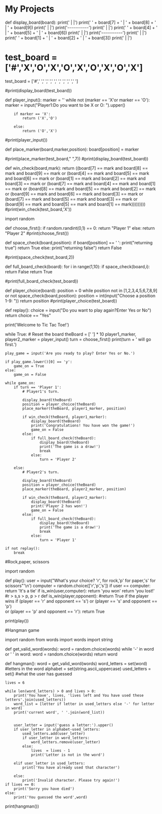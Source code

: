 # My Projects

def display_board(board):
    print('   |   |')
    print(' ' + board[7] + ' | ' + board[8] + ' | ' + board[9])
    print('   |   |')
    print('-----------')
    print('   |   |')
    print(' ' + board[4] + ' | ' + board[5] + ' | ' + board[6])
    print('   |   |')
    print('-----------')
    print('   |   |')
    print(' ' + board[1] + ' | ' + board[2] + ' | ' + board[3])
    print('   |   |')
# test_board = ['#','X','O','X','O','X','O','X','O','X']
test_board = ['#',' ',' ',' ',' ',' ',' ',' ',' ',' ']

#print(display_board(test_board))

def player_input():
    marker = ''
    while not (marker == 'X'or marker == 'O'):
        marker = input("Player1:Do you want to be X or O: ").upper()

        if marker == 'X':
            return ('X','O')

        else:
            return ('O','X')

#print(player_input())


def place_marker(board,marker,position):
   board[position] = marker


#print(place_marker(test_board," ",7))
#print(display_board(test_board))


def win_check(board,mark):
    return ((board[7] == mark and board[8] == mark and board[9] == mark or
             (board[4] == mark and board[5] == mark and board[6] == mark or
              (board[1] == mark and board[2] == mark and board[3] == mark or
               (board[7] == mark and board[4] == mark and board[1] == mark or
                (board[8] == mark and board[5] == mark and board[2] == mark or
                 (board[9] == mark and board[6] == mark and board[3] == mark or
                  (board[7] == mark and board[5] == mark and board[3] == mark or
                   (board[9] == mark and board[5] == mark and board[1] == mark)))))))))
#print(win_check(test_board,'X'))




import random

def choose_first():
    if random.randint(0,1) == 0:
        return "Player 1"
    else:
        return "Player 2"
#print(choose_first())


def space_check(board,position):
    if board[position] == ' ':
        print("returning true")
        return True
    else:
        print("returning false")
        return False

#print(space_check(test_board,2))


def full_board_check(board):
    for i in range(1,10):
        if space_check(board,i):
            return False
    return True

#print(full_board_check(test_board))


def player_choice(board):
   position = 0
   while position not in [1,2,3,4,5,6,7,8,9] or not space_check(board,position):
       position = int(input("Choose a position 1-9: "))
   return position
#print(player_choice(test_board))

def replay():
   choice = input("Do you want to play again?Enter Yes or No")
   return choice == "Yes"


print('Welcome to Tic Tac Toe!')

while True:
    # Reset the board
    theBoard = [' '] * 10
    player1_marker, player2_marker = player_input()
    turn = choose_first()
    print(turn + ' will go first.')

    play_game = input('Are you ready to play? Enter Yes or No.')

    if play_game.lower()[0] == 'y':
        game_on = True
    else:
        game_on = False

    while game_on:
        if turn == 'Player 1':
            # Player1's turn.

            display_board(theBoard)
            position = player_choice(theBoard)
            place_marker(theBoard, player1_marker, position)

            if win_check(theBoard, player1_marker):
                display_board(theBoard)
                print('Congratulations! You have won the game!')
                game_on = False
            else:
                if full_board_check(theBoard):
                    display_board(theBoard)
                    print('The game is a draw!')
                    break
                else:
                    turn = 'Player 2'

        else:
            # Player2's turn.

            display_board(theBoard)
            position = player_choice(theBoard)
            place_marker(theBoard, player2_marker, position)

            if win_check(theBoard, player2_marker):
                display_board(theBoard)
                print('Player 2 has won!')
                game_on = False
            else:
                if full_board_check(theBoard):
                    display_board(theBoard)
                    print('The game is a draw!')
                    break
                else:
                    turn = 'Player 1'

    if not replay():
        break
        

#Rock,paper, scissors

import random

def play():
    user = input("What\'s your choice? 'r', for rock,'p' for paper,'s' for scissors"'\n')
    computer = random.choice(['r','p','s'])
    if user == computer:
        return 'It\'s a tie'
    if is_win(user,computer):
        return 'you won'
    return 'you lost!'
    #r > s,s > p, p > r
def is_win(player,opponent):
    #return True if the player wins
    if (player == 'r' and opponent == 's') or (player == 's' and opponent == 'p') \
        or (player == 'p' and opponent == 'r'):
        return True

print(play())




#Hangman game

import random
from words import words
import string

def get_valid_word(words):
    word = random.choice(words)
    while '-' in word or ' ' in word:
        word = random.choice(words)
    return word

def hangman():
    word = get_valid_word(words)
    word_letters = set(word) #letters in the word
    alphabet = set(string.ascii_uppercase)
    used_letters = set() #what the user has guessed


    lives = 6

    while len(word_letters) > 0 and lives > 0:
        print('You have', lives, 'lives left and You have used these letters'.join(used_letters))
        word_list = [letter if letter in used_letters else '-' for letter in word]
        print('current word', ' '.join(word_list))


        user_letter = input('guess a letter:').upper()
        if user_letter in alphabet-used_letters:
            used_letters.add(user_letter)
            if user_letter in word_letters:
                word_letters.remove(user_letter)
            else:
                lives  = lives - 1
                print('Letter is not in the word')

        elif user_letter in used_letters:
            print('You have already used that character')

        else:
            print('Invalid character. Please try again!')
    if lives == 0:
        print('Sorry you have died')
    else:
        print('You guessed the word',word)

print(hangman())

